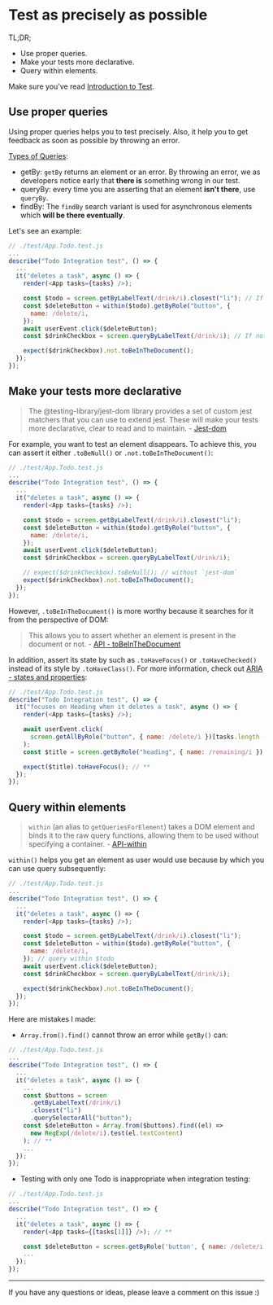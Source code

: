# Test as precisely as possible

TL;DR;

- Use proper queries.
- Make your tests more declarative.
- Query within elements.

Make sure you've read [Introduction to Test](./introduction-to-test.md).

## Use proper queries

Using proper queries helps you to test precisely. Also, it help you to get feedback as soon as possible by throwing an error.

[Types of Queries](https://testing-library.com/docs/queries/about#types-of-queries):

- getBy: `getBy` returns an element or an error. By throwing an error, we as developers notice early that **there is** something wrong in our test.
- queryBy: every time you are asserting that an element **isn't there**, use `queryBy`.
- findBy: The `findBy` search variant is used for asynchronous elements which **will be there eventually**.

Let's see an example:

```js
// ./test/App.Todo.test.js
...
describe("Todo Integration test", () => {
  ...
  it("deletes a task", async () => {
    render(<App tasks={tasks} />);

    const $todo = screen.getByLabelText(/drink/i).closest("li"); // If not existed, throw an error
    const $deleteButton = within($todo).getByRole("button", {
      name: /delete/i,
    });
    await userEvent.click($deleteButton);
    const $drinkCheckbox = screen.queryByLabelText(/drink/i); // If not existed, null

    expect($drinkCheckbox).not.toBeInTheDocument();
  });
});

```

## Make your tests more declarative

> The @testing-library/jest-dom library provides a set of custom jest matchers that you can use to extend jest. These will make your tests more declarative, clear to read and to maintain. - [Jest-dom](https://github.com/testing-library/jest-dom)

For example, you want to test an element disappears. To achieve this, you can assert it either `.toBeNull()` or `.not.toBeInTheDocument()`:

```js
// ./test/App.Todo.test.js
...
describe("Todo Integration test", () => {
  ...
  it("deletes a task", async () => {
    render(<App tasks={tasks} />);

    const $todo = screen.getByLabelText(/drink/i).closest("li");
    const $deleteButton = within($todo).getByRole("button", {
      name: /delete/i,
    });
    await userEvent.click($deleteButton);
    const $drinkCheckbox = screen.queryByLabelText(/drink/i);

    // expect($drinkCheckbox).toBeNull(); // without `jest-dom`
    expect($drinkCheckbox).not.toBeInTheDocument();
  });
});

```

However, `.toBeInTheDocument()` is more worthy because it searches for it from the perspective of DOM:

> This allows you to assert whether an element is present in the document or not. - [API - toBeInTheDocument](https://github.com/testing-library/jest-dom?tab=readme-ov-file#tobeinthedocument)

In addition, assert its state by such as `.toHaveFocus()` or `.toHaveChecked()` instead of its style by `.toHaveClass()`. For more information, check out [ARIA - states and properties](<[states](https://developer.mozilla.org/en-US/docs/Web/Accessibility/ARIA/ARIA_Techniques#states_and_properties)>):

```js
// ./test/App.Todo.test.js
describe("Todo Integration test", () => {
  it("focuses on Heading when it deletes a task", async () => {
    render(<App tasks={tasks} />);

    await userEvent.click(
      screen.getAllByRole("button", { name: /delete/i })[tasks.length - 1]
    );
    const $title = screen.getByRole("heading", { name: /remaining/i });

    expect($title).toHaveFocus(); // **
  });
});
```

## Query within elements

> `within` (an alias to `getQueriesForElement`) takes a DOM element and binds it to the raw query functions, allowing them to be used without specifying a container. - [API-within](https://testing-library.com/docs/dom-testing-library/api-within/)

`within()` helps you get an element as user would use because by which you can use query subsequently:

```js
// ./test/App.Todo.test.js
...
describe("Todo Integration test", () => {
  ...
  it("deletes a task", async () => {
    render(<App tasks={tasks} />);

    const $todo = screen.getByLabelText(/drink/i).closest("li");
    const $deleteButton = within($todo).getByRole("button", {
      name: /delete/i,
    }); // query within $todo
    await userEvent.click($deleteButton);
    const $drinkCheckbox = screen.queryByLabelText(/drink/i);

    expect($drinkCheckbox).not.toBeInTheDocument();
  });
});
```

Here are mistakes I made:

- `Array.from().find()` cannot throw an error while `getBy()` can:

```js
// ./test/App.Todo.test.js
...
describe("Todo Integration test", () => {
  ...
  it("deletes a task", async () => {
    ...
    const $buttons = screen
      .getByLabelText(/drink/i)
      .closest("li")
      .querySelectorAll("button");
    const $deleteButton = Array.from($buttons).find((el) =>
      new RegExp(/delete/i).test(el.textContent)
    ); // **
    ...
  });
});

```

- Testing with only one Todo is inappropriate when integration testing:

```js
// ./test/App.Todo.test.js
...
describe("Todo Integration test", () => {
  ...
  it("deletes a task", async () => {
    render(<App tasks={[tasks[1]]} />); // **

    const $deleteButton = screen.getByRole('button', { name: /delete/i });
    ...
  });
});
```

---

If you have any questions or ideas, please leave a comment on this issue :)
